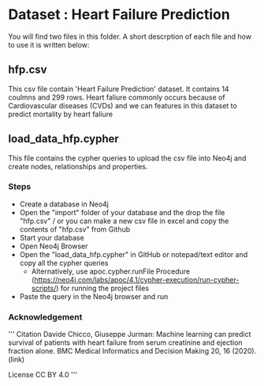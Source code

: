 # Dataset : Heart Failure Prediction

You will find two files in this folder. A short descrption of each file and how to use it is written below:

## hfp.csv
This csv file contain 'Heart Failure Prediction' dataset. It contains 14 coulmns and 299 rows. Heart faliure commonly occurs because of Cardiovascular diseases (CVDs) and we can features in this dataset to predict mortality by heart faliure

## load_data_hfp.cypher
This file contains the cypher queries to upload the csv file into Neo4j and create nodes, relationships and properties.

### Steps
* Create a database in Neo4j 
* Open the "import" folder of your database and the drop the file "hfp.csv" / or you can make a new csv file in excel and copy the contents of "hfp.csv" from Github
* Start your database
* Open Neo4j Browser
* Open the "load_data_hfp.cypher" in GitHub or notepad/text editor and copy all the cypher queries
  * Alternatively, use apoc.cypher.runFile Procedure (https://neo4j.com/labs/apoc/4.1/cypher-execution/run-cypher-scripts/) for running the project files 
* Paste the query in the Neo4j browser and run

### Acknowledgement
'''
Citation
Davide Chicco, Giuseppe Jurman: Machine learning can predict survival of patients with heart failure from serum creatinine and ejection fraction alone. BMC Medical Informatics and Decision Making 20, 16 (2020). (link)

License
CC BY 4.0
'''
